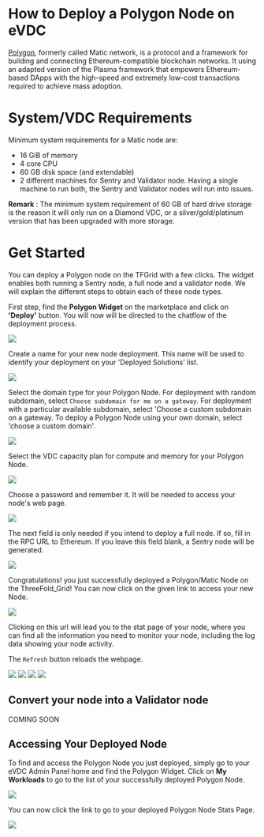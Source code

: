 # How to Deploy a Polygon Node on eVDC

[Polygon](https://polygon.technology), formerly called Matic network, is a protocol and a framework for building and connecting Ethereum-compatible blockchain networks.
It using an adapted version of the Plasma framework that empowers Ethereum-based DApps with the high-speed and extremely low-cost transactions required to achieve mass adoption.

# System/VDC Requirements 

Minimum system requirements for a Matic node are: 
- 16 GiB of memory
- 4 core CPU 
- 60 GB disk space (and extendable)
- 2 different machines for Sentry and Validator node. Having a single machine to run both, the Sentry and Validator nodes will run into issues. 

**Remark** : 
The minimum system requirement of 60 GB of hard drive storage is the reason it will only run on a Diamond VDC, or a silver/gold/platinum version that has been upgraded with more storage.


# Get Started

You can deploy a Polygon node on the TFGrid with a few clicks. The widget enables both running a Sentry node, a full node and a validator node. We will explain the different steps to obtain each of these node types. 

First step, find the **Polygon Widget** on the marketplace and click on **'Deploy'** button. You will now will be directed to the chatflow of the deployment process.

![](img/polygon_widget.png)

Create a name for your new node deployment. This name will be used to identify your deployment on your 'Deployed Solutions' list.

![](img/polygon_01_name.png)

Select the domain type for your Polygon Node. For deployment with random subdomain, select `Choose subdomain for me on a gateway`. For deployment with a particular available subdomain, select 'Choose a custom subdomain on a gateway. To deploy a Polygon Node using your own domain, select 'choose a custom domain'.

![](img/polygon_02_subdomain.png)

Select the VDC capacity plan for compute and memory for your Polygon Node. 

![](img/polygon_03_configuration.png)

Choose a password and remember it. It will be needed to access your node's web page. 

![](img/polygon_04_accesscode.png)

The next field is only needed if you intend to deploy a full node. If so, fill in the RPC URL to Ethereum. If you leave this field blank, a Sentry node will be generated. 

![](img/polygon_05_rpcurl_eth.png)

Congratulations! you just successfully deployed a Polygon/Matic Node on the ThreeFold_Grid! You can now click on the given link to access your new Node.

![](img/polygon_06_success.png)

Clicking on this url will lead you to the stat page of your node, where you can find all the information you need to monitor your node, including the log data showing your node activity. 

The `Refresh` button reloads the webpage. 

![](img/polygon_07_nodestat1.png)
![](img/polygon_07_nodestat2.png)
![](img/polygon_07_nodestat3.png)
![](img/polygon_07_nodestat4.png)

## Convert your node into a Validator node

COMING SOON

## Accessing Your Deployed Node

To find and access the Polygon Node you just deployed, simply go to your eVDC Admin Panel home and find the Polygon Widget. Click on **My Workloads** to go to the list of your successfully deployed Polygon Node.

![](img/polygon_myworkload.png) 

You can now click the link to go to your deployed Polygon Node Stats Page.

![](img/polygon_access.png)